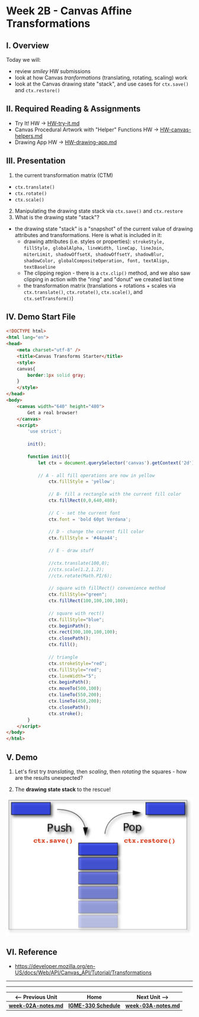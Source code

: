 # Week 2B - Canvas Affine Transformations

## I. Overview
Today we will:
- review *smiley* HW submissions
- look at how Canvas *tranformations* (translating, rotating, scaling) work
- look at the Canvas drawing state "stack", and use cases for `ctx.save()` and `ctx.restore()`

## II. Required Reading & Assignments
* Try It! HW -> [HW-try-it.md](https://github.com/tonethar/IGME-330-Master/blob/master/notes/HW-try-it.md)
* Canvas Procedural Artwork with "Helper" Functions HW -> [HW-canvas-helpers.md](https://github.com/tonethar/IGME-330-Master/blob/master/notes/HW-canvas-helpers.md)
* Drawing App HW -> [HW-drawing-app.md](https://github.com/tonethar/IGME-330-Master/blob/master/notes/HW-drawing-app.md)


## III. Presentation
1. the current transformation matrix (CTM)
  - `ctx.translate()`
  - `ctx.rotate()`
  - `ctx.scale()`
2. Manipulating the drawing state stack via `ctx.save()` and `ctx.restore`
3. What is the drawing state "stack"? 
  - the drawing state "stack" is a "snapshot" of the current value of drawing attributes and transformations. Here is what is included in it:
    - drawing attributes (i.e. styles or properties):  `strokeStyle, fillStyle, globalAlpha, lineWidth, lineCap, lineJoin, miterLimit, shadowOffsetX, shadowOffsetY, shadowBlur, shadowColor, globalCompositeOperation, font, textAlign, textBaseline`
    - The clipping region - there is a `ctx.clip()` method, and we also saw clipping in action with the "ring" and "donut" we created last time
    - the transformation matrix (translations + rotations + scales via `ctx.translate()`, `ctx.rotate()`, `ctx.scale()`, and `ctx.setTransform()`)

## IV. Demo Start File

```html
<!DOCTYPE html>
<html lang="en">
<head>
	<meta charset="utf-8" />
	<title>Canvas Transforms Starter</title>
	<style>
	canvas{
		border:1px solid gray;
	}
	</style>
</head>
<body>
	<canvas width="640" height="480">
		Get a real browser!
	</canvas>
	<script>
		'use strict';
		
		init();
	
		function init(){
			let ctx = document.querySelector('canvas').getContext('2d');
		
			// A - all fill operations are now in yellow
				ctx.fillStyle = 'yellow'; 
			
				// B- fill a rectangle with the current fill color
				ctx.fillRect(0,0,640,480); 
			
				// C - set the current font
				ctx.font = 'bold 60pt Verdana'; 
			
				// D - change the current fill color
				ctx.fillStyle = '#44aa44'; 
			
				// E - draw stuff
			 
				//ctx.translate(100,0);
				//ctx.scale(1.2,1.2);
				//ctx.rotate(Math.PI/6);
			
				// square with fillRect() convenience method
				ctx.fillStyle="green";
				ctx.fillRect(100,100,100,100);
			
				// square with rect()
				ctx.fillStyle="blue";
				ctx.beginPath();
				ctx.rect(300,100,100,100);
				ctx.closePath();
				ctx.fill();
			
				// triangle
				ctx.strokeStyle="red";
				ctx.fillStyle="red";
				ctx.lineWidth="5";
				ctx.beginPath();
				ctx.moveTo(500,100);
				ctx.lineTo(550,200);
				ctx.lineTo(450,200);
				ctx.closePath();
				ctx.stroke();
		}
	</script>
</body>
</html>
```

## V. Demo
1. Let's first try *translating*, then *scaling*, then *rotating* the squares -  how are the results unexpected?

2. The **drawing state stack** to the rescue!

![Drawing State Stack](./_images/drawing-stack.jpg)

## VI. Reference
- https://developer.mozilla.org/en-US/docs/Web/API/Canvas_API/Tutorial/Transformations


<hr><hr>

| <-- Previous Unit | Home | Next Unit -->
| --- | --- | --- 
| [**week-02A-notes.md**](week-02A-notes.md)     |  [**IGME-330 Schedule**](../schedule.md) | [**week-03A-notes.md**](week-03A-notes.md)
